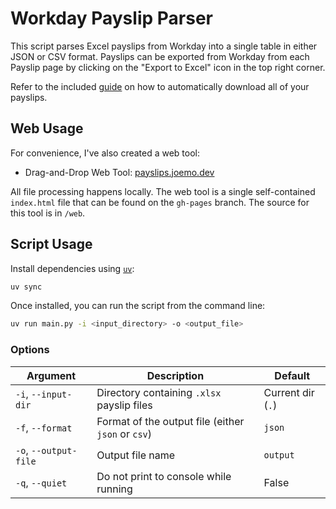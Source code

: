 # Workday Payslip Parser

This script parses Excel payslips from Workday into a single table in either
JSON or CSV format. Payslips can be exported from Workday from each Payslip
page by clicking on the "Export to Excel" icon in the top right corner.

Refer to the included [guide](payslip-automation-guide.md) on how to
automatically download all of your payslips.

## Web Usage

For convenience, I've also created a web tool:

- Drag-and-Drop Web Tool: [payslips.joemo.dev](https://payslips.joemo.dev)

All file processing happens locally. The web tool is a single self-contained
`index.html` file that can be found on the `gh-pages` branch. The source for
this tool is in `/web`.

## Script Usage

Install dependencies using [`uv`](https://github.com/astral-sh/uv):

```bash
uv sync
```

Once installed, you can run the script from the command line:

```bash
uv run main.py -i <input_directory> -o <output_file>
```

### Options

| Argument               | Description                                               | Default           |
|------------------------|-----------------------------------------------------------|-------------------|
| `-i`, `--input-dir`    | Directory containing `.xlsx` payslip files                | Current dir (`.`) |
| `-f`, `--format`       | Format of the output file (either `json` or `csv`)        | `json`            |
| `-o`, `--output-file`  | Output file name                                          | `output`          |
| `-q`, `--quiet`        | Do not print to console while running                     | False             |
